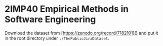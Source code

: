 # 2IMP40 Empirical Methods in Software Engineering
Download the dataset from [https://zenodo.org/record/7182101]() and put it in the root directory under
`./ThePublicJiraDataset`.